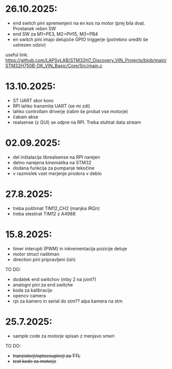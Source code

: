 # 26.10.2025:
- end switch pini spremenjeni na en kos na motor (prej bila dva). Prostanek rešen SW
- end SW za M1=PE3, M2=PH15, M3=PB4
- en switch pini imajo delujoče GPIO triggerje (potrebno urediti še ustrezen odziv)

useful link:
https://github.com/LAPSyLAB/STM32H7_Discovery_VIN_Projects/blob/main/STM32H750B-DK_VIN_Basic/Core/Src/main.c

# 13.10.2025:
- ST UART skor konc
- RPI lahko transmita UART (se mi zdi)
- lahko controllam driverje (rabm še probat vse motorje)
- čakam akse
- realsense (z GUI) se odpre na RPI. Treba stuhtat data stream

# 02.09.2025:
- del inštalacije librealsense na RPI narejen
- delno narejena kinematika na STM32
- dodana funkcija za pumpanje tekočine
- v razmislek vzet merjenje prodora v deblo

# 27.8.2025:
- treba poštimat TIM12_CH2 (manjka IRQn)
- treba stestirat TIM12 z A4988

# 15.8.2025: 
- timer interupti (PWM) in inkrementacija pozicije deluje
- motor struct naštiman
- direction pini pripravljeni (ish)
  
TO DO: 
- dodatek end switchov (mby 2 na joint?)
- analogni pini za end switche
- koda za kalibracijo
- opencv camera
- rpi za kamero in serial do stm?? alpa kamera na stm

# 25.7.2025:
- sample code za motorje spisan z menjavo smeri

TO DO: 
- ~~tranzistorji/optocouplerji za TTL~~
- ~~test kode za motorje~~
